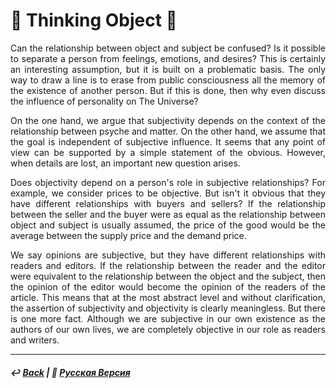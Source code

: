# 🧠 Thinking Object 🧠

<p align="justify">Can the relationship between object and subject be confused? Is it possible to separate a person from feelings, emotions, and desires? This is certainly an interesting assumption, but it is built on a problematic basis. The only way to draw a line is to erase from public consciousness all the memory of the existence of another person. But if this is done, then why even discuss the influence of personality on The Universe?</p>

<p align="justify">On the one hand, we argue that subjectivity depends on the context of the relationship between psyche and matter. On the other hand, we assume that the goal is independent of subjective influence. It seems that any point of view can be supported by a simple statement of the obvious. However, when details are lost, an important new question arises.</p>

<p align="justify">Does objectivity depend on a person's role in subjective relationships? For example, we consider prices to be objective. But isn't it obvious that they have different relationships with buyers and sellers? If the relationship between the seller and the buyer were as equal as the relationship between object and subject is usually assumed, the price of the good would be the average between the supply price and the demand price.</p>

<p align="justify">We say opinions are subjective, but they have different relationships with readers and editors. If the relationship between the reader and the editor were equivalent to the relationship between the object and the subject, then the opinion of the editor would become the opinion of the readers of the article. This means that at the most abstract level and without clarification, the assertion of subjectivity and objectivity is clearly meaningless. But there is one more fact. Although we are subjective in our own existence as the authors of our own lives, we are completely objective in our role as readers and writers.</p>

***

##### ↩️ [Back](index.md) | 🌻 [Русская Версия](thinking_object-2.md) 

